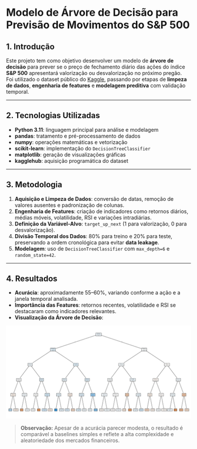 # Modelo de Árvore de Decisão para Previsão de Movimentos do S&P 500

## 1. Introdução
Este projeto tem como objetivo desenvolver um modelo de **árvore de decisão** para prever se o preço de fechamento diário das ações do índice **S&P 500** apresentará valorização ou desvalorização no próximo pregão.  
Foi utilizado o dataset público do [Kaggle](https://www.kaggle.com/datasets/camnugent/sandp500), passando por etapas de **limpeza de dados**, **engenharia de features** e **modelagem preditiva** com validação temporal.

---

## 2. Tecnologias Utilizadas
- **Python 3.11**: linguagem principal para análise e modelagem  
- **pandas**: tratamento e pré-processamento de dados  
- **numpy**: operações matemáticas e vetorização  
- **scikit-learn**: implementação do `DecisionTreeClassifier`  
- **matplotlib**: geração de visualizações gráficas  
- **kagglehub**: aquisição programática do dataset

---

## 3. Metodologia
1. **Aquisição e Limpeza de Dados**: conversão de datas, remoção de valores ausentes e padronização de colunas.  
2. **Engenharia de Features**: criação de indicadores como retornos diários, médias móveis, volatilidade, RSI e variações intradiárias.  
3. **Definição da Variável-Alvo**: `target_up_next` (1 para valorização, 0 para desvalorização).  
4. **Divisão Temporal dos Dados**: 80% para treino e 20% para teste, preservando a ordem cronológica para evitar **data leakage**.  
5. **Modelagem**: uso de `DecisionTreeClassifier` com `max_depth=6` e `random_state=42`.

---

## 4. Resultados
- **Acurácia**: aproximadamente 55–60%, variando conforme a ação e a janela temporal analisada.  
- **Importância das Features**: retornos recentes, volatilidade e RSI se destacaram como indicadores relevantes.  
- **Visualização da Árvore de Decisão**:  

![Decision Tree](decision_tree.png)

> **Observação:** Apesar de a acurácia parecer modesta, o resultado é comparável a baselines simples e reflete a alta complexidade e aleatoriedade dos mercados financeiros.
